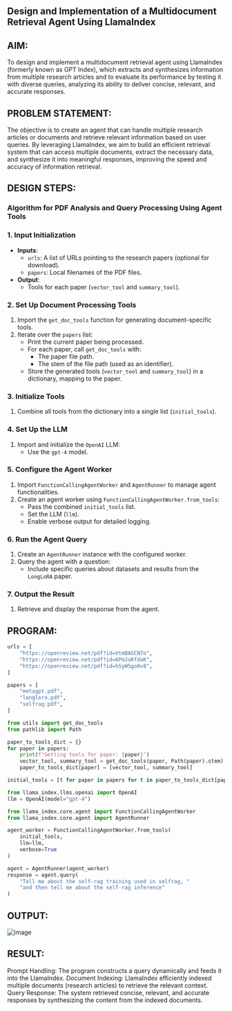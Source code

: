 ## Design and Implementation of a Multidocument Retrieval Agent Using LlamaIndex
## AIM:
To design and implement a multidocument retrieval agent using LlamaIndex (formerly known as GPT Index), which extracts and synthesizes information from multiple research articles and to evaluate its performance by testing it with diverse queries, analyzing its ability to deliver concise, relevant, and accurate responses.

## PROBLEM STATEMENT:
The objective is to create an agent that can handle multiple research articles or documents and retrieve relevant information based on user queries. By leveraging LlamaIndex, we aim to build an efficient retrieval system that can access multiple documents, extract the necessary data, and synthesize it into meaningful responses, improving the speed and accuracy of information retrieval.

## DESIGN STEPS:
### **Algorithm for PDF Analysis and Query Processing Using Agent Tools**
### **1. Input Initialization**
- **Inputs**:
  - `urls`: A list of URLs pointing to the research papers (optional for download).
  - `papers`: Local filenames of the PDF files.
- **Output**:
  - Tools for each paper (`vector_tool` and `summary_tool`).

### **2. Set Up Document Processing Tools**
1. Import the `get_doc_tools` function for generating document-specific tools.
2. Iterate over the `papers` list:
   - Print the current paper being processed.
   - For each paper, call `get_doc_tools` with:
     - The paper file path.
     - The stem of the file path (used as an identifier).
   - Store the generated tools (`vector_tool` and `summary_tool`) in a dictionary, mapping to the paper.

### **3. Initialize Tools**
1. Combine all tools from the dictionary into a single list (`initial_tools`).

### **4. Set Up the LLM**
1. Import and initialize the `OpenAI` LLM:
   - Use the `gpt-4` model.

### **5. Configure the Agent Worker**
1. Import `FunctionCallingAgentWorker` and `AgentRunner` to manage agent functionalities.
2. Create an agent worker using `FunctionCallingAgentWorker.from_tools`:
   - Pass the combined `initial_tools` list.
   - Set the LLM (`llm`).
   - Enable verbose output for detailed logging.

### **6. Run the Agent Query**
1. Create an `AgentRunner` instance with the configured worker.
2. Query the agent with a question:
   - Include specific queries about datasets and results from the `LongLoRA` paper.

### **7. Output the Result**
1. Retrieve and display the response from the agent.

## PROGRAM:
```python
urls = [
    "https://openreview.net/pdf?id=VtmBAGCN7o",
    "https://openreview.net/pdf?id=6PmJoRfdaK",
    "https://openreview.net/pdf?id=hSyW5go0v8",
]

papers = [
    "metagpt.pdf",
    "longlora.pdf",
    "selfrag.pdf",
]

from utils import get_doc_tools
from pathlib import Path

paper_to_tools_dict = {}
for paper in papers:
    print(f"Getting tools for paper: {paper}")
    vector_tool, summary_tool = get_doc_tools(paper, Path(paper).stem)
    paper_to_tools_dict[paper] = [vector_tool, summary_tool]

initial_tools = [t for paper in papers for t in paper_to_tools_dict[paper]]

from llama_index.llms.openai import OpenAI
llm = OpenAI(model="gpt-4")

from llama_index.core.agent import FunctionCallingAgentWorker
from llama_index.core.agent import AgentRunner

agent_worker = FunctionCallingAgentWorker.from_tools(
    initial_tools, 
    llm=llm, 
    verbose=True
)

agent = AgentRunner(agent_worker)
response = agent.query(
    "Tell me about the self-rag training used in selfrag, "
    "and then tell me about the self-rag inference"
)
```

## OUTPUT:
![image](https://github.com/user-attachments/assets/ffb72e48-681a-4cb4-a127-9b8011488aac)


## RESULT:
Prompt Handling: The program constructs a query dynamically and feeds it into the LlamaIndex.
Document Indexing: LlamaIndex efficiently indexed multiple documents (research articles) to retrieve the relevant context.
Query Response: The system retrieved concise, relevant, and accurate responses by synthesizing the content from the indexed documents.
